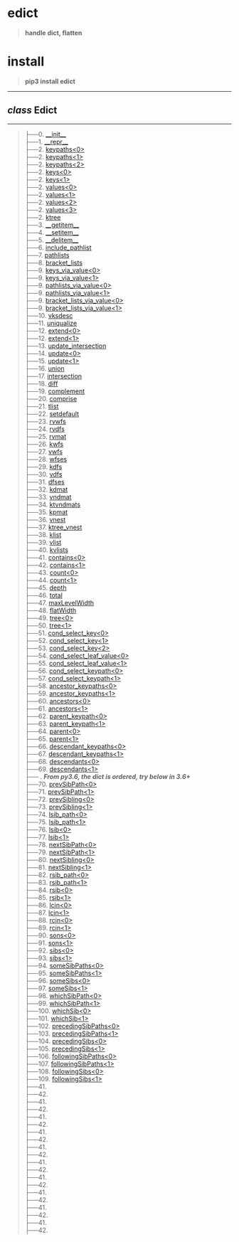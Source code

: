 # edict

>__handle dict, flatten__

# install 

>__pip3 install edict__

-----------------------------------------------------------------------

## _class_ Edict
-----------------------------------------------------------------------
>├──0. [\_\_init\_\_](edict/Images/__init__.0.png) <br>
├──1. [\_\_repr\_\_](edict/Images/__repr__.0.png)  <br>
├──2. [keypaths\<0\>](edict/Images/keypaths.0.png)  <br>
├──2. [keypaths\<1\>](edict/Images/keypaths.1.png)  <br>
├──2. [keypaths\<2\>](edict/Images/keypaths.2.png)  <br>
├──2. [keys\<0\>](edict/Images/keys.0.png)  <br>
├──2. [keys\<1\>](edict/Images/keys.1.png)  <br>
├──2. [values\<0\>](edict/Images/values.0.png)  <br>
├──2. [values\<1\>](edict/Images/values.1.png)  <br>
├──2. [values\<2\>](edict/Images/values.2.png)  <br>
├──2. [values\<3\>](edict/Images/values.3.png)  <br>
├──2. [ktree](edict/Images/ktree.0.png)  <br>
├──3. [\_\_getitem\_\_](edict/Images/__getitem__.0.png)  <br>
├──4. [\_\_setitem\_\_](edict/Images/__setitem__.0.png)  <br>
├──5. [\_\_delitem\_\_](edict/Images/__delitem__.0.png)  <br>
├──6. [include_pathlist](edict/Images/include_pathlist.0.png)  <br>
├──7. [pathlists](edict/Images/pathlists.0.png)  <br>
├──8. [bracket_lists](edict/Images/bracket_lists.0.png)  <br>
├──9. [keys_via_value\<0\>](edict/Images/keys_via_value.0.png)  <br>
├──9. [keys_via_value\<1\>](edict/Images/keys_via_value.1.png)  <br>
├──9. [pathlists_via_value\<0\>](edict/Images/keys_via_value.0.png)  <br>
├──9. [pathlists_via_value\<1\>](edict/Images/keys_via_value.1.png)  <br>
├──9. [bracket_lists_via_value\<0\>](edict/Images/bracket_lists_via_value.0.png)  <br>
├──9. [bracket_lists_via_value\<1\>](edict/Images/bracket_lists_via_value.1.png)  <br>
├──10. [vksdesc](edict/Images/vksdesc.0.png)  <br>
├──11. [uniqualize](edict/Images/uniqualize.0.png)  <br>
├──12. [extend\<0\>](edict/Images/extend.0.png)  <br>
├──12. [extend\<1\>](edict/Images/extend.1.png)  <br>
├──13. [update_intersection](edict/Images/update_intersection.0.png)  <br>
├──14. [update\<0\>](edict/Images/update.0.png)  <br>
├──15. [update\<1\>](edict/Images/update.1.png)  <br>
├──16. [union](edict/Images/union.0.png)  <br>
├──17. [intersection](edict/Images/intersection.0.png)  <br>
├──18. [diff](edict/Images/diff.0.png)  <br>
├──19. [complement](edict/Images/complement.0.png)  <br>
├──20. [comprise](edict/Images/comprise.0.png)  <br>
├──21. [tlist](edict/Images/tlist.0.png)  <br>
├──22. [setdefault](edict/Images/setdefault.0.png)  <br>
├──23. [rvwfs](edict/Images/rvwfs.0.png)  <br>
├──24. [rvdfs](edict/Images/rvdfs.0.png)  <br>
├──25. [rvmat](edict/Images/rvmat.0.png)  <br>
├──26. [kwfs](edict/Images/wfs.0.png)  <br>
├──27. [vwfs](edict/Images/wfs.0.png)  <br>
├──28. [wfses](edict/Images/wfs.0.png)  <br>
├──29. [kdfs](edict/Images/dfs.0.png)  <br>
├──30. [vdfs](edict/Images/dfs.0.png)  <br>
├──31. [dfses](edict/Images/dfs.0.png)  <br>
├──32. [kdmat](edict/Images/kdmat.0.png)  <br>
├──33. [vndmat](edict/Images/vndmat.0.png)  <br>
├──34. [ktvndmats](edict/Images/ktvndmats.0.png)  <br>
├──35. [kpmat](edict/Images/kpmat.0.png)  <br>
├──36. [vnest](edict/Images/vnest.0.png)  <br>
├──37. [ktree_vnest](edict/Images/ktree_vnest.0.png)  <br>
├──38. [klist](edict/Images/klist.0.png)  <br>
├──39. [vlist](edict/Images/vlist.0.png)  <br>
├──40. [kvlists](edict/Images/kvlists.0.png)  <br>
├──41. [contains\<0\>](edict/Images/contains.0.png)  <br>
├──42. [contains\<1\>](edict/Images/contains.1.png)  <br>
├──43. [count\<0\>](edict/Images/count.0.png)  <br>
├──44. [count\<1\>](edict/Images/count.1.png)  <br>
├──45. [depth](edict/Images/depth.0.png)  <br>
├──46. [total](edict/Images/depth.0.png)  <br>
├──47. [maxLevelWidth](edict/Images/depth.0.png)  <br>
├──48. [flatWidth](edict/Images/depth.0.png)  <br>
├──49. [tree\<0\>](edict/Images/tree.0.png)  <br>
├──50. [tree\<1\>](edict/Images/tree.1.png)  <br>
├──51. [cond_select_key\<0\>](edict/Images/cond_select_key.0.png)  <br>
├──52. [cond_select_key\<1\>](edict/Images/cond_select_key.1.png)  <br>
├──53. [cond_select_key\<2\>](edict/Images/cond_select_key.2.png)  <br>
├──54. [cond_select_leaf_value\<0\>](edict/Images/cond_select_leaf_value.0.png)  <br>
├──55. [cond_select_leaf_value\<1\>](edict/Images/cond_select_leaf_value.1.png)  <br>
├──56. [cond_select_keypath\<0\>](edict/Images/cond_select_keypath.0.png)  <br>
├──57. [cond_select_keypath\<1\>](edict/Images/cond_select_keypath.1.png)  <br>
├──58. [ancestor_keypaths\<0\>](edict/Images/ancestors.0.png)  <br>
├──59. [ancestor_keypaths\<1\>](edict/Images/ancestors.1.png)  <br>
├──60. [ancestors\<0\>](edict/Images/ancestors.0.png)  <br>
├──61. [ancestors\<1\>](edict/Images/ancestors.1.png)  <br>
├──62. [parent_keypath\<0\>](edict/Images/parent.0.png)  <br>
├──63. [parent_keypath\<1\>](edict/Images/parent.1.png)  <br>
├──64. [parent\<0\>](edict/Images/parent.0.png)  <br>
├──65. [parent\<1\>](edict/Images/parent.1.png)  <br>
├──66. [descendant_keypaths\<0\>](edict/Images/descendants.0.png)  <br>
├──67. [descendant_keypaths\<1\>](edict/Images/descendants.1.png)  <br>
├──68. [descendants\<0\>](edict/Images/descendants.0.png)  <br>
├──69. [descendants\<1\>](edict/Images/descendants.1.png)  <br>
├──  . **_From py3.6, the dict is ordered, try below in 3.6+_**<br>
├──70. [prevSibPath\<0\>](edict/Images/lsib.0.png)  <br>
├──71. [prevSibPath\<1\>](edict/Images/lsib.1.png)  <br>
├──72. [prevSibling\<0\>](edict/Images/lsib.0.png)  <br>
├──73. [prevSibling\<1\>](edict/Images/lsib.1.png)  <br>
├──74. [lsib_path\<0\>](edict/Images/lsib.0.png)  <br>
├──75. [lsib_path\<1\>](edict/Images/lsib.1.png)  <br>
├──76. [lsib\<0\>](edict/Images/lsib.0.png)  <br>
├──77. [lsib\<1\>](edict/Images/lsib.1.png)  <br>
├──78. [nextSibPath\<0\>](edict/Images/nextSibPath.0.png)  <br>
├──79. [nextSibPath\<1\>](edict/Images/nextSibPath.1.png)  <br>
├──80. [nextSibling\<0\>](edict/Images/nextSibling.0.png)  <br>
├──81. [nextSibling\<1\>](edict/Images/nextSibling.1.png)  <br>
├──82. [rsib_path\<0\>](edict/Images/rsib.0.png)  <br>
├──83. [rsib_path\<1\>](edict/Images/rsib.1.png)  <br>
├──84. [rsib\<0\>](edict/Images/rsib.0.png)  <br>
├──85. [rsib\<1\>](edict/Images/rsib.1.png)  <br>
├──86. [lcin\<0\>](edict/Images/lcin.0.png)  <br>
├──87. [lcin\<1\>](edict/Images/lcin.1.png)  <br>
├──88. [rcin\<0\>](edict/Images/rcin.0.png)  <br>
├──89. [rcin\<1\>](edict/Images/rcin.1.png)  <br>
├──90. [sons\<0\>](edict/Images/sons.0.png)  <br>
├──91. [sons\<1\>](edict/Images/sons.1.png)  <br>
├──92. [sibs\<0\>](edict/Images/sibs.0.png)  <br>
├──93. [sibs\<1\>](edict/Images/sibs.1.png)  <br>
├──94. [someSibPaths\<0\>](edict/Images/some_sibs.0.png)  <br>
├──95. [someSibPaths\<1\>](edict/Images/some_sibs.1.png)  <br>
├──96. [someSibs\<0\>](edict/Images/some_sibs.0.png)  <br>
├──97. [someSibs\<1\>](edict/Images/some_sibs.1.png)  <br>
├──98. [whichSibPath\<0\>](edict/Images/which_sib.0.png)  <br>
├──99. [whichSibPath\<1\>](edict/Images/which_sib.1.png)  <br>
├──100. [whichSib\<0\>](edict/Images/which_sib.0.png)  <br>
├──101. [whichSib\<1\>](edict/Images/which_sib.1.png)  <br>
├──102. [precedingSibPaths\<0\>](edict/Images/preceding_sibs.0.png)  <br>
├──103. [precedingSibPaths\<1\>](edict/Images/preceding_sibs.1.png)  <br>
├──104. [precedingSibs\<0\>](edict/Images/preceding_sibs.0.png)  <br>
├──105. [precedingSibs\<1\>](edict/Images/preceding_sibs.1.png)  <br>
├──106. [followingSibPaths\<0\>](edict/Images/following_sibs.0.png)  <br>
├──107. [followingSibPaths\<1\>](edict/Images/following_sibs.1.png)  <br>
├──108. [followingSibs\<0\>](edict/Images/following_sibs.0.png)  <br>
├──109. [followingSibs\<1\>](edict/Images/following_sibs.1.png)  <br>
├──41. [](edict/Images/.0.png)  <br>
├──42. [](edict/Images/.0.png)  <br>
├──41. [](edict/Images/.0.png)  <br>
├──42. [](edict/Images/.0.png)  <br>
├──41. [](edict/Images/.0.png)  <br>
├──42. [](edict/Images/.0.png)  <br>
├──41. [](edict/Images/.0.png)  <br>
├──42. [](edict/Images/.0.png)  <br>
├──41. [](edict/Images/.0.png)  <br>
├──42. [](edict/Images/.0.png)  <br>
├──41. [](edict/Images/.0.png)  <br>
├──42. [](edict/Images/.0.png)  <br>
├──41. [](edict/Images/.0.png)  <br>
├──42. [](edict/Images/.0.png)  <br>
├──41. [](edict/Images/.0.png)  <br>
├──42. [](edict/Images/.0.png)  <br>
├──41. [](edict/Images/.0.png)  <br>
├──42. [](edict/Images/.0.png)  <br>
├──41. [](edict/Images/.0.png)  <br>
├──42. [](edict/Images/.0.png)  <br>
